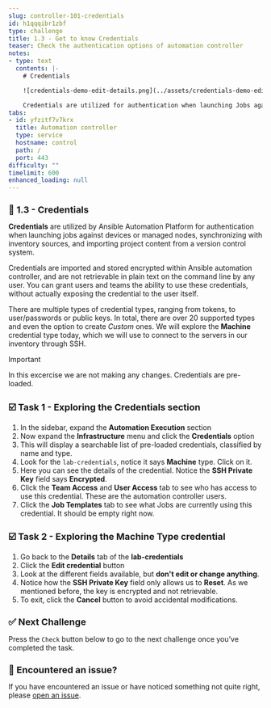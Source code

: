 ```yaml
---
slug: controller-101-credentials
id: h1qqqibr1zbf
type: challenge
title: 1.3 - Get to know Credentials
teaser: Check the authentication options of automation controller
notes:
- type: text
  contents: |-
    # Credentials

    ![credentials-demo-edit-details.png](../assets/credentials-demo-edit-details.png)

    Credentials are utilized for authentication when launching Jobs against machines, synchronizing with inventory sources, and importing project content from a version control system.
tabs:
- id: yfzitf7v7krx
  title: Automation controller
  type: service
  hostname: control
  path: /
  port: 443
difficulty: ""
timelimit: 600
enhanced_loading: null
---
```

🔐 1.3 - Credentials
===

**Credentials** are utilized by Ansible Automation Platform for authentication when launching jobs against devices or managed nodes, synchronizing with inventory sources, and importing project content from a version control system.

Credentials are imported and stored encrypted within Ansible automation controller, and are not retrievable in plain text on the command line by any user.  You can grant users and teams the ability to use these credentials, without actually exposing the credential to the user itself.

There are multiple types of credential types, ranging from tokens, to user/passwords or public keys. In total, there are over 20 supported types and even the option to create *Custom* ones. We will explore the **Machine** credential type today, which we will use to connect to the servers in our inventory through SSH.

> [!IMPORTANT]
> In this excercise we are not making any changes. Credentials are pre-loaded.


☑️ Task 1 - Exploring the Credentials section
===

1. In the sidebar, expand the **Automation Execution** section
2. Now expand the **Infrastructure** menu and click the **Credentials** option
3. This will display a searchable list of pre-loaded credentials, classified by name and type.
4. Look for the `lab-credentials`, notice it says **Machine** type. Click on it.
5. Here you can see the details of the credential. Notice the **SSH Private Key** field says **Encrypted**.
6. Click the **Team Access** and **User Access** tab to see who has access to use this credential. These are the automation controller users.
7. Click the **Job Templates** tab to see what Jobs are currently using this credential. It should be empty right now.

☑️ Task 2 - Exploring the Machine Type credential
===

1. Go back to the **Details** tab of the **lab-credentials**
2. Click the **Edit credential** button
3. Look at the different fields available, but **don't edit or change anything**.
4. Notice how the **SSH Private Key** field only allows us to **Reset**. As we mentioned before, the key is encrypted and not retrievable.
5. To exit, click the **Cancel** button to avoid accidental modifications.


✅ Next Challenge
===
Press the `Check` button below to go to the next challenge once you’ve completed the task.

🐛 Encountered an issue?
====

If you have encountered an issue or have noticed something not quite right, please [open an issue](https://github.com/ansible/instruqt/issues/new?labels=controller-101&title=Issue+with+Intro+to+Controller+slug+ID:+controller-101-template+AAP25&assignees=leogallego).

<style type="text/css" rel="stylesheet">
  .lightbox {
    display: none;
    position: fixed;
    justify-content: center;
    align-items: center;
    z-index: 999;
    top: 0;
    left: 0;
    right: 0;
    bottom: 0;
    padding: 1rem;
    background: rgba(0, 0, 0, 0.8);
    margin-left: auto;
    margin-right: auto;
    margin-top: auto;
    margin-bottom: auto;
  }
  .lightbox:target {
    display: flex;
  }
  .lightbox img {
    /* max-height: 100% */
    max-width: 60%;
    max-height: 60%;
  }
  img {
    display: block;
    margin-left: auto;
    margin-right: auto;
  }
  h1 {
    font-size: 18px;
  }
    h2 {
    font-size: 16px;
    font-weight: 600
  }
    h3 {
    font-size: 14px;
    font-weight: 600
  }
  p span {
    font-size: 14px;
  }
  ul li span {
    font-size: 14px
  }
</style>

